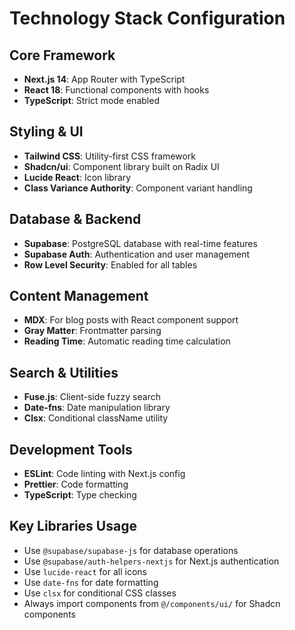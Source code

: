 # Technology Stack Configuration

## Core Framework
- **Next.js 14**: App Router with TypeScript
- **React 18**: Functional components with hooks
- **TypeScript**: Strict mode enabled

## Styling & UI
- **Tailwind CSS**: Utility-first CSS framework
- **Shadcn/ui**: Component library built on Radix UI
- **Lucide React**: Icon library
- **Class Variance Authority**: Component variant handling

## Database & Backend
- **Supabase**: PostgreSQL database with real-time features
- **Supabase Auth**: Authentication and user management
- **Row Level Security**: Enabled for all tables

## Content Management
- **MDX**: For blog posts with React component support
- **Gray Matter**: Frontmatter parsing
- **Reading Time**: Automatic reading time calculation

## Search & Utilities
- **Fuse.js**: Client-side fuzzy search
- **Date-fns**: Date manipulation library
- **Clsx**: Conditional className utility

## Development Tools
- **ESLint**: Code linting with Next.js config
- **Prettier**: Code formatting
- **TypeScript**: Type checking

## Key Libraries Usage
- Use `@supabase/supabase-js` for database operations
- Use `@supabase/auth-helpers-nextjs` for Next.js authentication
- Use `lucide-react` for all icons
- Use `date-fns` for date formatting
- Use `clsx` for conditional CSS classes
- Always import components from `@/components/ui/` for Shadcn components